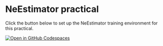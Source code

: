 # NeEstimator practical

Click the button below to set up the NeEstimator training environment for this practical. 

[![Open in GitHub Codespaces](https://github.com/codespaces/badge.svg)](https://classroom.github.com/a/-2VcroRL)
